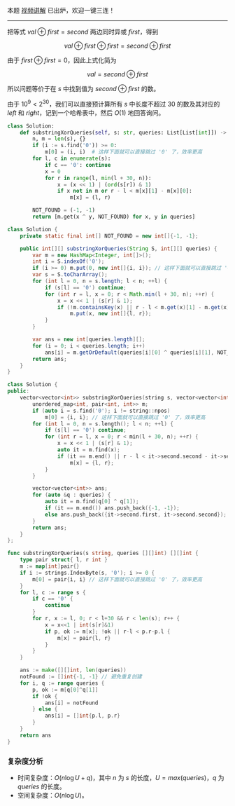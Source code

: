 本题 [视频讲解](https://www.bilibili.com/video/BV1GY411i7RP/) 已出炉，欢迎一键三连！

---

把等式 $\textit{val} \oplus \textit{first} = \textit{second}$ 两边同时异或 $\textit{first}$，得到

$$
\textit{val} \oplus \textit{first} \oplus \textit{first} = \textit{second} \oplus \textit{first}
$$

由于 $\textit{first} \oplus \textit{first} = 0$，因此上式化简为

$$
\textit{val} = \textit{second}\oplus \textit{first}
$$

所以问题等价于在 $s$ 中找到值为 $\textit{second}\oplus \textit{first}$ 的数。

由于 $10^9<2^{30}$，我们可以直接预计算所有 $s$ 中长度不超过 $30$ 的数及其对应的 $\textit{left}$ 和 $\textit{right}$，记到一个哈希表中，然后 $O(1)$ 地回答询问。

```py [sol1-Python3]
class Solution:
    def substringXorQueries(self, s: str, queries: List[List[int]]) -> List[List[int]]:
        n, m = len(s), {}
        if (i := s.find('0')) >= 0:
            m[0] = (i, i)  # 这样下面就可以直接跳过 '0' 了，效率更高
        for l, c in enumerate(s):
            if c == '0': continue
            x = 0
            for r in range(l, min(l + 30, n)):
                x = (x << 1) | (ord(s[r]) & 1)
                if x not in m or r - l < m[x][1] - m[x][0]:
                    m[x] = (l, r)

        NOT_FOUND = (-1, -1)
        return [m.get(x ^ y, NOT_FOUND) for x, y in queries]
```

```java [sol1-Java]
class Solution {
    private static final int[] NOT_FOUND = new int[]{-1, -1};

    public int[][] substringXorQueries(String S, int[][] queries) {
        var m = new HashMap<Integer, int[]>();
        int i = S.indexOf('0');
        if (i >= 0) m.put(0, new int[]{i, i}); // 这样下面就可以直接跳过 '0' 了，效率更高
        var s = S.toCharArray();
        for (int l = 0, n = s.length; l < n; ++l) {
            if (s[l] == '0') continue;
            for (int r = l, x = 0; r < Math.min(l + 30, n); ++r) {
                x = x << 1 | (s[r] & 1);
                if (!m.containsKey(x) || r - l < m.get(x)[1] - m.get(x)[0])
                    m.put(x, new int[]{l, r});
            }
        }

        var ans = new int[queries.length][];
        for (i = 0; i < queries.length; i++)
            ans[i] = m.getOrDefault(queries[i][0] ^ queries[i][1], NOT_FOUND);
        return ans;
    }
}
```

```cpp [sol1-C++]
class Solution {
public:
    vector<vector<int>> substringXorQueries(string s, vector<vector<int>> &queries) {
        unordered_map<int, pair<int, int>> m;
        if (auto i = s.find('0'); i != string::npos)
            m[0] = {i, i}; // 这样下面就可以直接跳过 '0' 了，效率更高
        for (int l = 0, n = s.length(); l < n; ++l) {
            if (s[l] == '0') continue;
            for (int r = l, x = 0; r < min(l + 30, n); ++r) {
                x = x << 1 | (s[r] & 1);
                auto it = m.find(x);
                if (it == m.end() || r - l < it->second.second - it->second.first)
                    m[x] = {l, r};
            }
        }

        vector<vector<int>> ans;
        for (auto &q : queries) {
            auto it = m.find(q[0] ^ q[1]);
            if (it == m.end()) ans.push_back({-1, -1});
            else ans.push_back({it->second.first, it->second.second});
        }
        return ans;
    }
};
```

```go [sol1-Go]
func substringXorQueries(s string, queries [][]int) [][]int {
	type pair struct{ l, r int }
	m := map[int]pair{}
	if i := strings.IndexByte(s, '0'); i >= 0 {
		m[0] = pair{i, i} // 这样下面就可以直接跳过 '0' 了，效率更高
	}
	for l, c := range s {
		if c == '0' {
			continue
		}
		for r, x := l, 0; r < l+30 && r < len(s); r++ {
			x = x<<1 | int(s[r]&1)
			if p, ok := m[x]; !ok || r-l < p.r-p.l {
				m[x] = pair{l, r}
			}
		}
	}

	ans := make([][]int, len(queries))
	notFound := []int{-1, -1} // 避免重复创建
	for i, q := range queries {
		p, ok := m[q[0]^q[1]]
		if !ok {
			ans[i] = notFound
		} else {
			ans[i] = []int{p.l, p.r}
		}
	}
	return ans
}
```

### 复杂度分析

- 时间复杂度：$O(n\log U + q)$，其中 $n$ 为 $s$ 的长度，$U=max(\textit{queries})$，$q$ 为 $\textit{queries}$ 的长度。
- 空间复杂度：$O(n\log U)$。
